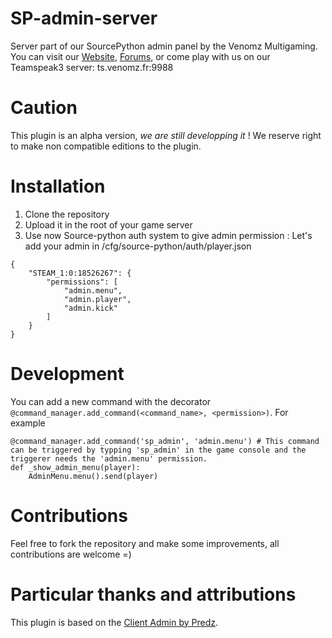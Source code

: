 # SP-admin-server
Server part of our SourcePython admin panel by the Venomz Multigaming. You can visit our [Website](https://venomz.fr), [Forums](https://forum.venomz.fr), or come play with us on our Teamspeak3 server: ts.venomz.fr:9988

# Caution
This plugin is an alpha version, *we are still developping it* ! We reserve right to make non compatible editions to the plugin.

# Installation
1. Clone the repository
2. Upload it in the root of your game server
3. Use now Source-python auth system to give admin permission :
Let's add your admin in /cfg/source-python/auth/player.json
```
{
    "STEAM_1:0:18526267": {
        "permissions": [
        	"admin.menu",
            "admin.player",
            "admin.kick"
        ]
    }
}
```

# Development
You can add a new command with the decorator `@command_manager.add_command(<command_name>, <permission>)`.
For example
```
@command_manager.add_command('sp_admin', 'admin.menu') # This command can be triggered by typping 'sp_admin' in the game console and the triggerer needs the 'admin.menu' permission.
def _show_admin_menu(player):
	AdminMenu.menu().send(player)
```

# Contributions
Feel free to fork the repository and make some improvements, all contributions are welcome =)

# Particular thanks and attributions
This plugin is based on the [Client Admin by Predz](https://github.com/Predz/Client-Admin).
